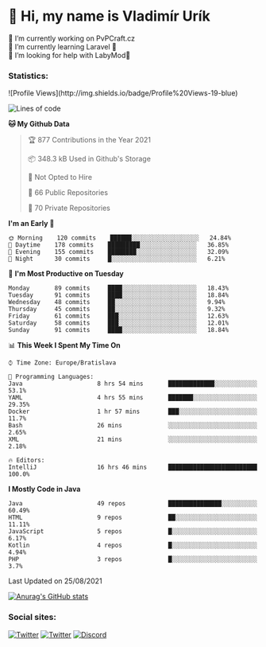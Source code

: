 <h1> 👋 Hi, my name is Vladimír Urík</h1>
<p>
 🔭 I’m currently working on PvPCraft.cz<br>
 🌱 I’m currently learning Laravel 💙<br>
 🤔 I’m looking for help with LabyMod💝<br>
</p>
<h3>Statistics:</h3>
<!--START_SECTION:waka-->
![Profile Views](http://img.shields.io/badge/Profile%20Views-19-blue)

![Lines of code](https://img.shields.io/badge/From%20Hello%20World%20I%27ve%20Written-4.0%20million%20lines%20of%20code-blue)

**🐱 My Github Data** 

> 🏆 877 Contributions in the Year 2021
 > 
> 📦 348.3 kB Used in Github's Storage 
 > 
> 🚫 Not Opted to Hire
 > 
> 📜 66 Public Repositories 
 > 
> 🔑 70 Private Repositories  
 > 
**I'm an Early 🐤** 

```text
🌞 Morning    120 commits    ██████░░░░░░░░░░░░░░░░░░░   24.84% 
🌆 Daytime    178 commits    █████████░░░░░░░░░░░░░░░░   36.85% 
🌃 Evening    155 commits    ████████░░░░░░░░░░░░░░░░░   32.09% 
🌙 Night      30 commits     █░░░░░░░░░░░░░░░░░░░░░░░░   6.21%

```
📅 **I'm Most Productive on Tuesday** 

```text
Monday       89 commits     ████░░░░░░░░░░░░░░░░░░░░░   18.43% 
Tuesday      91 commits     ████░░░░░░░░░░░░░░░░░░░░░   18.84% 
Wednesday    48 commits     ██░░░░░░░░░░░░░░░░░░░░░░░   9.94% 
Thursday     45 commits     ██░░░░░░░░░░░░░░░░░░░░░░░   9.32% 
Friday       61 commits     ███░░░░░░░░░░░░░░░░░░░░░░   12.63% 
Saturday     58 commits     ███░░░░░░░░░░░░░░░░░░░░░░   12.01% 
Sunday       91 commits     ████░░░░░░░░░░░░░░░░░░░░░   18.84%

```


📊 **This Week I Spent My Time On** 

```text
⌚︎ Time Zone: Europe/Bratislava

💬 Programming Languages: 
Java                     8 hrs 54 mins       █████████████░░░░░░░░░░░░   53.1% 
YAML                     4 hrs 55 mins       ███████░░░░░░░░░░░░░░░░░░   29.35% 
Docker                   1 hr 57 mins        ███░░░░░░░░░░░░░░░░░░░░░░   11.7% 
Bash                     26 mins             ░░░░░░░░░░░░░░░░░░░░░░░░░   2.65% 
XML                      21 mins             ░░░░░░░░░░░░░░░░░░░░░░░░░   2.18%

🔥 Editors: 
IntelliJ                 16 hrs 46 mins      █████████████████████████   100.0%

```

**I Mostly Code in Java** 

```text
Java                     49 repos            ███████████████░░░░░░░░░░   60.49% 
HTML                     9 repos             ██░░░░░░░░░░░░░░░░░░░░░░░   11.11% 
JavaScript               5 repos             █░░░░░░░░░░░░░░░░░░░░░░░░   6.17% 
Kotlin                   4 repos             █░░░░░░░░░░░░░░░░░░░░░░░░   4.94% 
PHP                      3 repos             █░░░░░░░░░░░░░░░░░░░░░░░░   3.7%

```



 Last Updated on 25/08/2021
<!--END_SECTION:waka-->

[![Anurag's GitHub stats](https://github-readme-stats.vercel.app/api?username=vladimir-urik)](https://github.com/anuraghazra/github-readme-stats)

<h3>Social sites:</h3>
<p><a href="https://twitter.com/GGGEDR" target="_blank"><img alt="Twitter" src="https://img.shields.io/badge/twitter-%231DA1F2.svg?&style=for-the-badge&logo=twitter&logoColor=white" /></a> <a href="https://www.reddit.com/user/GGGEDR" target="_blank"><img alt="Twitter" src="https://img.shields.io/badge/reddit-%23FE6262.svg?&style=for-the-badge&logo=reddit&logoColor=white" /></a> <a href="https://discord.com/users/535708984959827978" target="_blank"><img alt="Discord" src="https://img.shields.io/badge/discord-%235865f2.svg?&style=for-the-badge&logo=discord&logoColor=white" />
</p>
